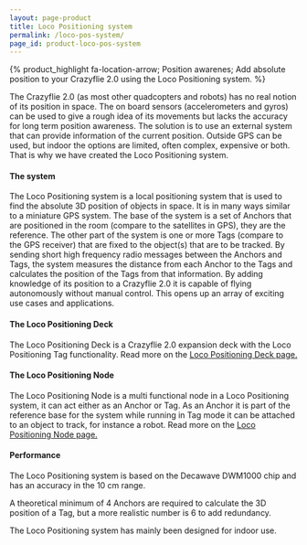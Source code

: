```yaml
---
layout: page-product
title: Loco Positioning system
permalink: /loco-pos-system/
page_id: product-loco-pos-system
---
```


{% product_highlight
fa-location-arrow;
Position awarenes;
Add absolute position to your Crazyflie 2.0 using the Loco Positioning system.
%}

The Crazyflie 2.0 (as most other quadcopters and robots) has no real notion of 
its position in space. The on board sensors (accelerometers and gyros) can be
used to give a rough idea of its movements but lacks the accuracy for long term
position awareness. The solution is to use an external system that can provide
information of the current position. Outside GPS can be used, but indoor the 
options are limited, often complex, expensive or both. That is why we have
created the Loco Positioning system.

#### The system

The Loco Positioning system is a local positioning system that is used to find
the absolute 3D position of objects in space. It is in many ways similar to a
miniature GPS system. 
The base of the system is a set of Anchors that are positioned in the room 
(compare to the satellites in GPS), they are the reference. The other part of
the system is one or more Tags (compare to the GPS receiver) that are fixed to the 
object(s) that are to be tracked. By sending short high frequency radio 
messages between the Anchors and Tags, the system measures the distance from 
each Anchor to the Tags and calculates the position of the Tags from that 
information.
By adding knowledge of its position to a Crazyflie 2.0 it is capable of flying
autonomously without manual control. This opens up an array of exciting use 
cases and applications.

#### The Loco Positioning Deck 

The Loco Positioning Deck is a Crazyflie 2.0 expansion deck with the Loco 
Positioning Tag functionality. Read more on the [Loco Positioning Deck page.](/loco-pos-deck/)

#### The Loco Positioning Node

The Loco Positioning Node is a multi functional node in a Loco Positioning system,
it can act either as an Anchor or Tag. As an Anchor it is part of the reference base for
the system while running in Tag mode it can be attached to an object to track,
for instance a robot. Read more on the [Loco Positioning Node page.](/loco-pos-node/)

#### Performance

The Loco Positioning system is based on the Decawave DWM1000 chip and has an
accuracy in the 10 cm range. 

A theoretical minimum of 4 Anchors are required to 
calculate the 3D position of a Tag, but a more realistic number is 6 to add
redundancy.

The Loco Positioning system has mainly been designed for indoor use.

